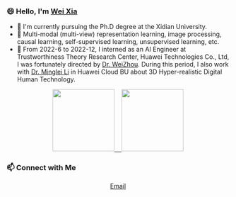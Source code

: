 ### 😄 Hello, I'm [Wei Xia](https://github.com/xdweixia)

- 🌱 I'm currently pursuing the Ph.D degree at the Xidian University.
- 🔭 Multi-modal (multi-view) representation learning, image processing, causal learning, self-supervised learning, unsupervised learning, etc.
- 🎈 From 2022-6 to 2022-12, I interned as an AI Engineer at Trustworthiness Theory Research Center, Huawei Technologies Co., Ltd, I was fortunately directed by <a href="https://dblp.uni-trier.de/pid/69/5011-35.html">Dr. WeiZhou</a>. During this period, I also work with <a href="https://dblp.uni-trier.de/pid/136/7341-1.html"> Dr. Minglei Li</a> in Huawei Cloud BU about 3D Hyper-realistic Digital Human Technology.

<p align="center">
<a href="https://github.com/xdweixia">
  <img height="140em" src="https://github-readme-stats-eight-theta.vercel.app/api?username=xdweixia&show_icons=true&theme=vue-dark&include_all_commits=true&count_private=true"/>
  &nbsp;&nbsp;
  <img height="140em" src="https://github-readme-stats-eight-theta.vercel.app/api/top-langs/?username=xdweixia&layout=compact&langs_count=8&theme=vue-dark"/>
</a>
</p>

### 📫 Connect with Me 

<p align="center">
  <a href="mailto:xd.weixia@gmail.com">Email</a>
</p>
